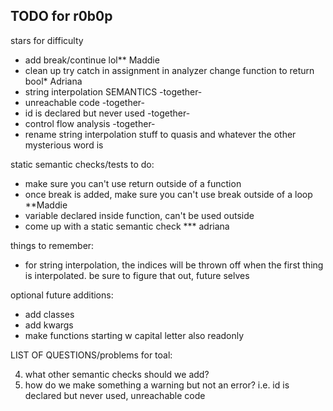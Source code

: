 ## TODO for r0b0p

stars for difficulty

- add break/continue lol\*\* Maddie
- clean up try catch in assignment in analyzer change function to return bool\* Adriana
- string interpolation SEMANTICS -together-
- unreachable code -together-
- id is declared but never used -together-
- control flow analysis -together-
- rename string interpolation stuff to quasis and whatever the other mysterious word is

static semantic checks/tests to do:

- make sure you can't use return outside of a function
- once break is added, make sure you can't use break outside of a loop \*\*Maddie
- variable declared inside function, can't be used outside
- come up with a static semantic check \*\*\* adriana

things to remember:

- for string interpolation, the indices will be thrown off when the first thing is interpolated. be sure to figure that out, future selves

optional future additions:

- add classes
- add kwargs
- make functions starting w capital letter also readonly

LIST OF QUESTIONS/problems for toal:

4. what other semantic checks should we add?
5. how do we make something a warning but not an error? i.e. id is declared but never used, unreachable code
